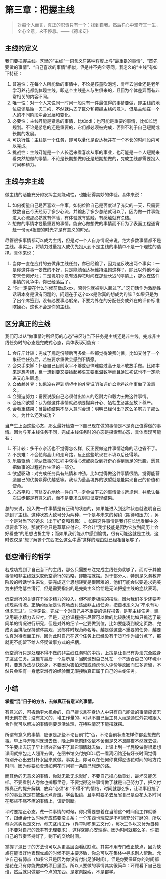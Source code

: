 # 第三章：把握主线

> 对每个人而言，真正的职责只有一个：找到自我。然后在心中坚守其一生，全心全意，永不停息。——《德米安》

## 主线的定义
我们要把握主线。这里的“主线”一词含义在某种程度上与“最重要的事情”、“首先要做的事情”、“自己喜欢的事情”相似，但是并不完全等同。我定义的“主线”有如下特征：
1. 普遍性：在每个人所能做的事情中，不论是孩童吹泡泡、青年去创业还是老年学习养花都能体现主线。即这个主线是人与生俱来的，且因为个体差异而有非常相关的内容不同。
2. 唯一性：对一个人来说同一时间一般只有一件最值得的事情要做，即主线的地位应该是独一无二的，不然就失去了区分和把握主线的意义。但是主线在一个人的不同阶段中会发展和变化。
3. 必要性：主线可能是紧急的事情，比如ddl；也可能是重要的事情，比如长远规划。不论是紧急的还是重要的，它们都必须被完成，否则不利于自己短期或长期的发展。
4. 可执行性：主线是一个任务，即可以量化是否达标并在一个不长的时间段内可以完成。
5. 挑战性：主线可能是一个人长远来看喜欢从事的事业，也可能是一个人短期来看突然想做的事情，不论是长期想做的还是短期想做的，完成主线都需要投入时间和精力。

## 主线与非主线
做主线的活能充分的发挥主观能动性，也能获得美妙的体验。具体来说：
1. 如何衡量自己是否喜欢一件事，如何检验自己是否度过了充实的一天，只需要数数自己今天经历了多少心流，并输出了多少总结就可以了，因为做一件事能进入心流那必然就有体验，有体验就有感触，有感触就有总结。
2. 想做的事情才是最重要的事情。能安心做想做的事情而不用为了表面工程通宵赶一份ppt报告的时光才是有意义的时光。 

尽管很多事情都可以成为主线，但是对一个人自身情况来说，绝大多数事情都不是主线。事实上，将精力过量投入或优先投入到不是主线的事情中不是一个理性的选择。具体来说：
1. 当你一直在应付的去做非主线任务，你已经输了，因为这反映出两个事实：一是你这件事一定做的不好，只是能勉强达标维持温饱这样子，除此以外他不会带来任何好处；二是说明你没有选择花时间在那些长远的事情上，那么在这件事情的竞争中，你已经落后了。
2. “你一定要在什么时候前做成xxx，否则你就被别人超过了。” 这句话作为激励性话语本身是没有问题的，问题在于这个xxx是你真的想成为的嘛？如果只是为了出个席签到，没有必要事必躬亲。不要为外在的分配任务或外在的评价标准瞎操心，这也不会是你的主线。

## 区分真正的主线
我们可以从“做事情时所经历的心态”来区分当下任务是主线还是非主线。完成非主线任务时的心态是完成式心态，具体表现可能有：
1. 会斤斤计较：完成了规定份额后再多做一些都觉得浪费时间。比如交付了一个象征性任务后，若被要求重做会感到不情愿。
2. 会束手束脚：怀疑自己目前水平不够或忌惮难度过高于是不敢放手做。比如本来是想考研，但一想到要又要捡起英语又要重温数学而且通过初试也不一定能进又心生顾虑。
3. 会依赖外界：如果没有得到期望中的外界证明和评价会觉得这件事做了没意义。
4. 会强迫努力：需要说服自己必须付出惊人的忍耐力和毅力去做这件事情。
5. 会压抑欲望：认为做这件事情就必须要抛弃开心、牺牲生活甚至放下尊严。
6. 会看重结果：当最终结果不尽人意时会想：明明已经付出了这么多努力了那么久，为什么还没成功？

当产生上面这些心态，那么最好检查一下自己现在做的事情是不是真正值得做的事情。因为与非主线任务不同，完成主线任务时的心态是探索型心态，具体表现可能有：
1. 不计较：多干点杂活也不觉得怎么样，反正要做这件事情边角的活也省不了。
2. 不畏难：不会怕爬高山和走弯路，反正这些坑现在不填以后还得填。
3. 乐趣驱动：能从做事的过程中获得心流或感受到好奇心得到满足的乐趣，愿意把做事的过程视作生活的一部分。
4. 欲望驱动：对完成任务具有热情和冲劲。比如觉得做这件事情很酷，觉得能营造自己的优势赢得优越感等。我认为最高境界的欲望就是能实现自己的价值和使命。
5. 心态平和：可以安心地给一件自己一定会做下去的事情做长远规划，并承认每次进步都是有意义的，而不是要求立刻见证变现结果。

总的来说，投入做一件事情是有正确的状态的，如果能进入到这种状态就说明自己抓到了主线。这种状态大致可分为两种，一个是与未来的契约（期待和压力），另一个是对当下的追求（出于好奇和有趣） 。如果这件事情是我们在长远发展中必须要拿下的，那就不会只是草草应付它，不会让“我学技能是因为它放到简历上会好看些”的思想占据主导；而如果我们能从中感到愉悦，很有可能这就是主线，这时仅仅是“想了解这个东西怎么这么牛逼”这样的理由就已经相当足够了。

## 低空滑行的哲学
若成功找到了自己当下的主线，那么只需要专注完成主线任务就够了。而对于其他事情和非主线就采取低空滑行的策略，即能摆就摆。对于部分人，特别是义务教育阶段的听话学生来说，要完成这个思想转变是很困难的，他们可能会以要追求完美为由拒绝低空滑行，但是需要指出的是完美主义恰恰是无法把握主线的症状表现。

低空滑行的关键在于减少精力的投入，但不能走极端的摆烂，因为我们多少还要考虑现实情况。正确的做法是认真地应付这些非主线任务，把目标定义为“不求有功但求无过”。举例来说，完成一个对自己并不重要的课程报告，是非主线任务，建议用最小精力去应付。但是，这份课程报告尽管可以做的比较肤浅比如只挑选了最简单的情况进行研究，但是对外的细节一定要做到位，比如要能凑到规定页数、完成页面排版保持整体美观、发邮件时规范命名等。越是做这些不重要的任务，越要认真对待表面工作。因为此时自己在这个任务上已经没有干货可作为加分点了，那就更不能留下给人怀疑做事方式的把柄。

低空滑行只是处理不得不做的非主线任务时的中策，上策是让自己有办法完全脱身于这些任务。这里有最后一个启示是：当察觉到自己处在一个不适合自己的环境中时，要想办法尽快脱身，不要因为害怕未知或顾虑他人评价等原因而过多逗留，不然只会空有一身低空滑行的经验而无暇接触真正属于自己的主线任务。

## 小结

**掌握“混”日子的方法，去做真正有意义的事情。**

有意义的、可撬动更大机会的、自己擅长且在身边人中只有自己能做的事情应该无时无刻在做；没有意义的、堆工作量的、可以不自己当工具人而是通过外包和跟人合作就可以解决的事情则要灵活处理，在特殊情况下能摆就摆。

所谓有意义的事情，应该是那些不论目前“忙”否，不论当前状态怎样你都会想做的事。早上睁开眼时就想去做，晚上睡觉前还依依不舍但是又不想熬夜不然就去做，下午要出去玩了早上很兴奋做不了其它事情就去做，上课上到一半屁股做得很累想课间就拎包走人翘课去做，在图书馆交付完DDL后一看离闭馆还有好长时间觉得特别开心出去打杯水回来就做。事实上，你可以在任何你觉得应该花时间的地方花时间，因为你要负责想如何花时间铺一条自己想走的路。

而其他的无意义的事情，你就无欲无求就好，不要自己操心做策划，最坏又能怎样。不要看别人卷你也搁那里卷。不要觉得这些事情做了就是自己努力了，把交付跟真正的提升解耦，放弃“必须”和“不得不”的情结，时间就那么多，让琐事阻挡了你的事业就是在被温水煮青蛙。学会拒绝，且平时要多去反省自己是否花太多时间在那些不痛不痒的事情上，该断则断。

平时要摆正心态。做一件事情的时候，你只需要想着在当前这个时间段工作就够了，跟组会什么时候开应该要没关系；一个东西也理应是不可能充分打磨的，所以每次其实也是交付。每天坚持工作（靠平时积累去交付），每次工作以交付为目标（不要对自己的效率有无理要求），这样就能心安理得。因为时间就那么多，你把自己的节奏坚持好了，剩下的交给时间。

掌握了混日子的方法也可以从更高层面看优缺点。其实不用专门改正缺点，因为缺点在能很好地表现优点的时候不是主要矛盾，你总可以在集体中寻求别人帮助。允许自己有弱点（如果它只是因为你没有付出足够时间），但是你要保证你的时间都是花在只有你能做成的项目里面。所以人要做的事情其实很简单：环顾看下自己是谁，然后就只做那一个点的东西。是定向探索，不是都学。
